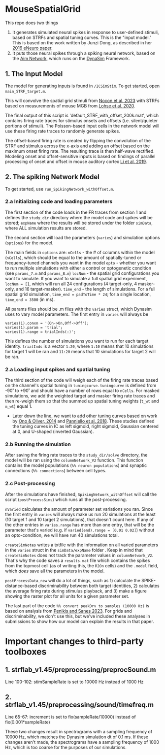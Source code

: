# MouseSpatialGrid

This repo does two things
1. It generates simulated neural spikes in response to user-defined stimuli, based on STRFs and spatial tuning curves. This is the "input model." This is based on the work written by Junzi Dong, as described in her [2016 eNeuro paper](https://www.eneuro.org/content/3/1/ENEURO.0086-15.2015).
2. It puts those neural spikes through a spiking neural network, based on the [Aim Network](https://www.biorxiv.org/content/10.1101/2020.12.10.419762v1), which runs on the [DynaSim](https://github.com/DynaSim/DynaSim) Framework.

## 1. The Input Model
The model for generating inputs is found in `/ICSimStim`. To get started, open `main_STRF_target.m`.

This will convolve the spatial grid stimuli from [Nocon et al. 2023](https://www.nature.com/articles/s42003-023-05126-0) with STRFs based on measurements of mouse MGB from [Lohse et al. 2020](https://www.nature.com/articles/s41467-019-14163-5).

The final output of this script is 'default_STRF_with_offset_200k.mat', which contains firing rate traces for stimulus onsets and offsets (i.e. silent/quieter portions of stimuli). The Poisson-based input cells in the network model will use these firing rate traces to randomly generate spikes.

The offset-based firing rate is created by flipping the convolution of the STRF and stimulus across the x-axis and adding an offset based on the maximum onset firing rate. The resulting trace is then half-wave rectified. Modeling onset and offset-sensitive inputs is based on findings of parallel processing of onset and offset in mouse auditory cortex [Li et al. 2019](https://www.cell.com/cell-reports/fulltext/S2211-1247(19)30399-7).

## 2. The spiking Network Model
To get started, use `run_SpikingNetwork_withOffset.m`.

### 2.a Initializing code and loading parameters
The first section of the code loads in the FR traces from section 1 and defines the `study_dir` directory where the model code and spikes will be stored; `expName` where the results will be stored under the folder `simData`, where ALL simulation results are stored.

The second section will load the parameters (`varies`) and simulation options (`options`) for the model.

The main fields in `options` are:
  `nCells` - the # of columns within the model (`nCells`), which should be equal to the amount of spatially-tuned or frequency-tuned channels you want in the model
  `opto` - whether you want to run multiple simulations with either a control or optogenetic condition (see `params_7.m` and `params_8.m`)
  `locNum` - the spatial grid configurations you want to simulate. If you want to simulate a full spatial grid experiment, `locNum = []`, which will run all 24 configurations (4 target-only, 4 masker-only, and 16 target-masker).
  `time_end` - the length of simulations. For a full spatial grid simulation, `time_end = padToTime * 24`; for a single location, `time_end = 3500` (in ms).

All params files should be .m files with the `varies` struct, which Dynasim uses to vary model parameters. The first entry in `varies` will always be
```
varies(1).conxn = '(On->On,Off->Off');
varies(1).param = 'trial';
varies(1).range = trialInds(:)';
```
This defines the number of simulations you want to run for each target identity. `trialInds` is a vector `1:20`, where `1:10` means that 10 simulations for target 1 will be ran and `11:20` means that 10 simulations for target 2 will be ran.

### 2.a Loading input spikes and spatial tuning

The third section of the code will weigh each of the firing rate traces based on the channel's spatial tuning in `tuningcurve`. `tuningcurve` is defined from -90˚ to +90˚ and should have a number of rows equal to `nCells`. For masked simulations, we add the weighted target and masker firing rate traces and then re-weigh them so that the summed up spatial tuning weights (`t_wt` and `m_wt`) equal 1. 

* Later down the line, we want to add other tuning curves based on work by [Ono & Oliver, 2014](https://www.jneurosci.org/content/34/10/3779) and [Panniello et al. 2018](https://pubmed.ncbi.nlm.nih.gov/29136122/). These studies defined the tuning curves in IC as left sigmoid, right sigmoid, Gaussian centered at 0, and U-shaped (inverted Gaussian). 

### 2.b Running the simulation

After saving the firing rate traces to the `study_dir/solve` directory, the model will be ran using the `columnNetwork_V2` function. This function contains the model populations (`%% neuron populations`) and synaptic connections (`%% connections`) between cell types.

### 2.c Post-processing

After the simulations have finished, `SpikingNetwork_withOffset` will call the script (`postProcessSims`) which runs all the post-processing.

`nVaried` calculates the amount of parameter set variations you ran. Since the first entry in `varies` will always make us run 20 simulations at the least (10 target 1 and 10 target 2 simulations), that doesn't count here. If any of the other entries in `varies.range` has more than one entry, that will be the parameter that's varied (e.g. if `varied(end).range = [0.01 0.02]`) without an opto-condition, we will have run 40 simulations total.

`createSimNotes` writes a txtfile with the information on all varied parameters in the `varies` struct in the `simData/expName` folder . Keep in mind that `createSimNotes` does not track the parameter values in `columnNetwork_V2`. That's why the code saves a `results.mat` file which contains the spikes from the topmost cell (as of writing this, the `R2On` cells) and the `.model` field, which _does_ save all the parameters in the model.

`postProcessData_new` will do a lot of things, such as 1) calculate the SPIKE-distance-based discriminability between both target identities, 2) calculates the average firing rate during stimulus playback, and 3) make a figure showing the raster plot for all units for a given parameter set. 

The last part of the code `%% convert peakDrv to samples (10000 Hz)` is based on analysis from [Penikis and Sanes 2023](https://www.jneurosci.org/content/43/1/93/tab-e-letters). For grids and discriminability, we don't use this, but we've included these analyses in submissions to show how our model can explain the results in that paper.

# Important changes to third-party toolboxes

## 1. strflab_v1.45/preprocessing/preprocSound.m

Line 100-102: stimSampleRate is set to 10000 Hz instead of 1000 Hz

## 2. strflab_v1.45/preprocessing/sound/timefreq.m

Line 65-67: increment is set to fix(sampleRate/10000) instead of fix(0.001*sampleRate)

These two changes result in spectrograms with a sampling frequency of 10000 Hz, which matches the Dynasim simulation dt of 0.1 ms.
If these changes aren't made, the spectrograms have a sampling frequency of 1000 Hz, which is too coarse for the purposes of our simulations.

